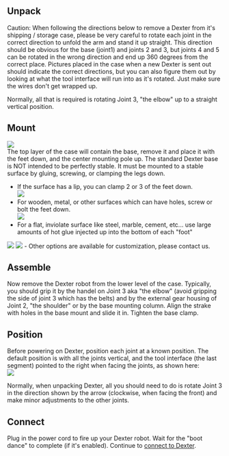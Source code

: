 ## Unpack
Caution: When following the directions below to remove a Dexter from it's shipping / storage case, please be very careful to rotate each joint in the correct direction to unfold the arm and stand it up straight. This direction should be obvious for the base (joint1) and joints 2 and 3, but joints 4 and 5 can be rotated in the wrong direction and end up 360 degrees from the correct place. Pictures placed in the case when a new Dexter is sent out should indicate the correct directions, but you can also figure them out by looking at what the tool interface will run into as it's rotated. Just make sure the wires don't get wrapped up.

Normally, all that is required is rotating Joint 3, "the elbow" up to a straight vertical position.

## Mount
![](https://user-images.githubusercontent.com/419392/59459216-1c0ff580-8dd1-11e9-8ece-7ac85a8863e8.png)<br>
The top layer of the case will contain the base, remove it and place it with the feet down, and the center mounting pole up. The standard Dexter base is NOT intended to be perfectly stable. It must be mounted to a stable surface by gluing, screwing, or clamping the legs down. 
- If the surface has a lip, you can clamp 2 or 3 of the feet down.<br><img src="https://user-images.githubusercontent.com/419392/58844223-183edf00-862b-11e9-8197-37fc97029a21.png">
- For wooden, metal, or other surfaces which can have holes, screw or bolt the feet down.<br><img src="https://user-images.githubusercontent.com/419392/58844593-c5febd80-862c-11e9-9076-bd438fcaf95d.png">
- For a flat, inviolate surface like steel, marble, cement, etc... use large amounts of hot glue injected up into the bottom of each "foot"<br>
<img src="https://user-images.githubusercontent.com/419392/58844667-183fde80-862d-11e9-8bcc-aeaed5865306.png"> 
<img src="https://user-images.githubusercontent.com/419392/58922776-4dae0000-86f1-11e9-9b93-85de3b98551f.png">
- Other options are available for customization, please contact us.

## Assemble
Now remove the Dexter robot from the lower level of the case. Typically, you should grip it by the handel on Joint 3 aka "the elbow" (avoid gripping the side of joint 3 which has the belts) and by the external gear housing of Joint 2, "the shoulder" or by the base mounting column. Align the strake with holes in the base mount and slide it in. Tighten the base clamp. 

## Position
Before powering on Dexter, position each joint at a known position. The default position is with all the joints vertical, and the tool interface (the last segment) pointed to the right when facing the joints, as shown here:<br> <img src="https://raw.githubusercontent.com/cfry/dde/master/doc/coor_images/Positive_Joint_Directions_J234.PNG">

Normally, when unpacking Dexter, all you should need to do is rotate Joint 3 in the direction shown by the arrow (clockwise, when facing the front) and make minor adjustments to the other joints.

## Connect
Plug in the power cord to fire up your Dexter robot. Wait for the "boot dance" to complete (if it's enabled). Continue to [connect to Dexter](Dexter-Networking).
